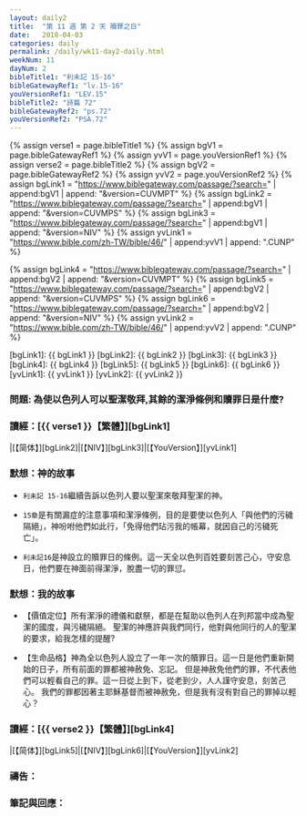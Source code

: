 ```yaml
---
layout: daily2
title:  "第 11 週 第 2 天 贖罪之日"
date:   2018-04-03
categories: daily
permalink: /daily/wk11-day2-daily.html
weekNum: 11
dayNum: 2
bibleTitle1: "利未記 15-16"
bibleGatewayRef1: "lv.15-16"
youVersionRef1: "LEV.15"
bibleTitle2: "詩篇 72"
bibleGatewayRef2: "ps.72"
youVersionRef2: "PSA.72"
---
```


{% assign verse1 = page.bibleTitle1 %}
{% assign bgV1 = page.bibleGatewayRef1 %}
{% assign yvV1 = page.youVersionRef1 %}
{% assign verse2 = page.bibleTitle2 %}
{% assign bgV2 = page.bibleGatewayRef2 %}
{% assign yvV2 = page.youVersionRef2 %}
{% assign bgLink1 = "https://www.biblegateway.com/passage/?search=" | append:bgV1 | append: "&version=CUVMPT" %}
{% assign bgLink2 = "https://www.biblegateway.com/passage/?search=" | append:bgV1 | append: "&version=CUVMPS" %}
{% assign bgLink3 = "https://www.biblegateway.com/passage/?search=" | append:bgV1 | append: "&version=NIV" %}
{% assign yvLink1 = "https://www.bible.com/zh-TW/bible/46/" | append:yvV1 | append: ".CUNP" %}

{% assign bgLink4 = "https://www.biblegateway.com/passage/?search=" | append:bgV2 | append: "&version=CUVMPT" %}
{% assign bgLink5 = "https://www.biblegateway.com/passage/?search=" | append:bgV2 | append: "&version=CUVMPS" %}
{% assign bgLink6 = "https://www.biblegateway.com/passage/?search=" | append:bgV2 | append: "&version=NIV" %}
{% assign yvLink2 = "https://www.bible.com/zh-TW/bible/46/" | append:yvV2 | append: ".CUNP" %}

[bgLink1]: {{ bgLink1 }}
[bgLink2]: {{ bgLink2 }}
[bgLink3]: {{ bgLink3 }}
[bgLink4]: {{ bgLink4 }}
[bgLink5]: {{ bgLink5 }}
[bgLink6]: {{ bgLink6 }}
[yvLink1]: {{ yvLink1 }}
[yvLink2]: {{ yvLink2 }}

### 問題: 為使以色列人可以聖潔敬拜,其餘的潔淨條例和贖罪日是什麼?

### 讀經：[{{ verse1 }}【繁體】][bgLink1] 

|[【简体】][bgLink2]|[【NIV】][bgLink3]|[【YouVersion】][yvLink1] 

### 默想：神的故事 

+ `利未記 15-16`繼續告訴以色列人要以聖潔來敬拜聖潔的神。

+ `15章`是有關漏症的注意事項和潔淨條例，目的是要使以色列人「與他們的污穢隔絕」，神吩咐他們如此行，「免得他們玷污我的帳幕，就因自己的污穢死亡」。

+ `利未記16`是神設立的贖罪日的條例。這一天全以色列百姓要刻苦己心，守安息日，他們要在神面前得潔淨，脫盡一切的罪愆。

### 默想：我的故事 

+ 【價值定位】所有潔淨的禮儀和獻祭，都是在幫助以色列人在列邦當中成為聖潔的國度，與污穢隔絕。
聖潔的神應許與我們同行，他對與他同行的人的聖潔的要求，給我怎樣的提醒?

+ 【生命品格】神為全以色列人設立了一年一次的贖罪日。這一日是他們重新開始的日子，所有前面的罪都被神赦免、忘記。
但是神赦免他們的罪，不代表他們可以輕看自己的罪。這一日從上到下，從老到少，人人謹守安息，刻苦己心。
我們的罪都因著主耶穌基督而被神赦免，但是我有沒有對自己的罪掉以輕心？

### 讀經：[{{ verse2 }}【繁體】][bgLink4]

|[【简体】][bgLink5]|[【NIV】][bgLink6]|[【YouVersion】][yvLink2]

### 禱告：

### 筆記與回應：
